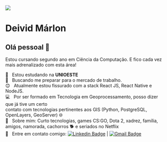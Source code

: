 <img width="auto" src="https://github.com/tgmarinho/tgmarinho/blob/master/banner.png">

# Deivid Márlon

## Olá pessoal 👋
Estou cursando segundo ano em Ciência da Computação. E fico cada vez mais adrenalizado com esta área! 

 :rocket:  &nbsp; Estou estudando na **UNIOESTE**
 <br/> :purple_heart: &nbsp; Buscando me preparar para o mercado de trabalho.
 <br/> :blush: &nbsp; Atualmente estou fissurado com a stack React JS, React Native e NodeJS.
 <br/> :computer: &nbsp; Por ser formado em Tecnologia em Geoprocessamento, posso dizer que já tive um certo <br/> contato com tecnologias pertinentes aos GIS (Python, PostgreSQL, OpenLayers, GeoServer) :globe_with_meridians:
 <br/> 💬  &nbsp; Sobre mim: Curto tecnologias, games CS:GO, Dota 2, xadrez, família, amigos, namorada, cachorros :dog2: e seriados no Netflix
 <br/> :email: &nbsp; Entre em contato comigo: [![Linkedin Badge](https://img.shields.io/badge/-DeividMárlon-blue?style=flat-square&logo=Linkedin&logoColor=white&link=https://www.linkedin.com/in/deivid-m%C3%A1rlon-3ab34541/)](https://www.linkedin.com/in/deivid-m%C3%A1rlon-3ab34541/) 
| 
[![Gmail Badge](https://img.shields.io/badge/-deividmarlon@gmail.com-c14438?style=flat-square&logo=Gmail&logoColor=white&link=mailto:deividmarlon@gmail.com)](mailto:deividmarlon@gmail.com)

```
